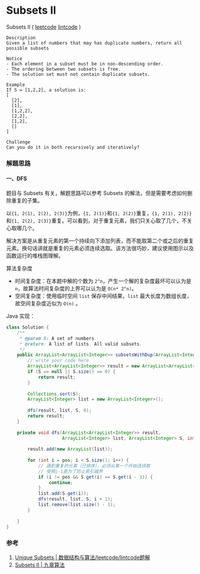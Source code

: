 # Subsets II

Subsets II ( [leetcode](https://leetcode.com/problems/subsets-ii/)  [lintcode](http://www.lintcode.com/en/problem/subsets-ii/) )

```
Description
Given a list of numbers that may has duplicate numbers, return all possible subsets

Notice
- Each element in a subset must be in non-descending order.
- The ordering between two subsets is free.
- The solution set must not contain duplicate subsets.

Example
If S = [1,2,2], a solution is:
[
  [2],
  [1],
  [1,2,2],
  [2,2],
  [1,2],
  []
]

Challenge 
Can you do it in both recursively and iteratively?
```

### 解题思路

#### 一、DFS

题目与 Subsets 有关，解题思路可以参考 Subsets 的解法，但是需要考虑如何删除重复的子集。

以`{1, 2(1), 2(2), 2(3)}`为例，`{1, 2(1)}`和`{1, 2(2)}`重复，`{1, 2(1), 2(2)}`和`{1, 2(2), 2(3)}`重复。可以看到，对于重复元素，我们只关心取了几个，不关心取哪几个。

解决方案是从重复元素的第一个持续向下添加列表，而不能取第二个或之后的重复元素。换句话讲就是重复的元素必须连续选取。该方法很巧妙，建议使用图示以及函数运行的堆栈图理解。

算法复杂度

- 时间复杂度：在本题中解的个数为 `2^n`，产生一个解的复杂度最坏可以认为是 `n`，故算法时间复杂度的上界可以认为是 `O(n* 2^n)`。
- 空间复杂度：使用临时空间 `list` 保存中间结果，`list` 最大长度为数组长度，故空间复杂度近似为 `O(n)` 。

Java 实现：

```java
class Solution {
    /**
     * @param S: A set of numbers.
     * @return: A list of lists. All valid subsets.
     */
    public ArrayList<ArrayList<Integer>> subsetsWithDup(ArrayList<Integer> S) {
        // write your code here
        ArrayList<ArrayList<Integer>> result = new ArrayList<ArrayList<Integer>>();
        if (S == null || S.size() == 0) {
            return result;
        }
        
        Collections.sort(S);
        ArrayList<Integer> list = new ArrayList<Integer>();
        
        dfs(result, list, S, 0);
        return result;
    }
    
    private void dfs(ArrayList<ArrayList<Integer>> result,
                     ArrayList<Integer> list, ArrayList<Integer> S, int pos) {
        
        result.add(new ArrayList(list));
        
        for (int i = pos; i < S.size(); i++) {
            // 遇到重复的元素（已排序），必须从第一个开始连续取
            // 使用i-1是为了防止索引越界
            if (i != pos && S.get(i) == S.get(i - 1)) {
                continue;
            }
            list.add(S.get(i));
            dfs(result, list, S, i + 1);
            list.remove(list.size() - 1);
        }
        
    }
}
```

### 参考

1. [Unique Subsets | 数据结构与算法/leetcode/lintcode题解](http://algorithm.yuanbin.me/zh-hans/exhaustive_search/unique_subsets.html)
2. [Subsets II | 九章算法](http://www.jiuzhang.com/solutions/subsets-ii/)